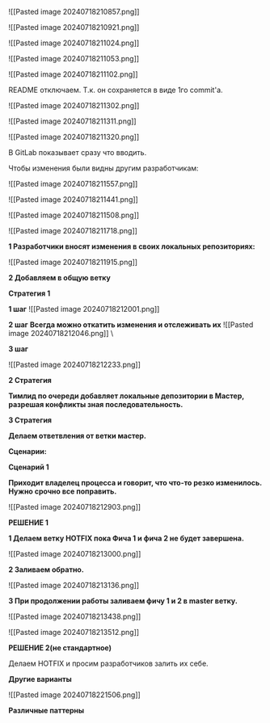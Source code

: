 


![[Pasted image 20240718210857.png]]




![[Pasted image 20240718210921.png]]




![[Pasted image 20240718211024.png]]



![[Pasted image 20240718211053.png]]



![[Pasted image 20240718211102.png]]

README отключаем. Т.к. он сохраняется в виде 1го commit'a.



![[Pasted image 20240718211302.png]]



![[Pasted image 20240718211311.png]]



![[Pasted image 20240718211320.png]]


В GitLab показывает сразу что вводить.


Чтобы изменения были видны другим разработчикам:


![[Pasted image 20240718211557.png]]


![[Pasted image 20240718211441.png]]



![[Pasted image 20240718211508.png]]



![[Pasted image 20240718211718.png]]



**1 Разработчики вносят изменения в своих локальных репозиториях:**



![[Pasted image 20240718211915.png]]



**2 Добавляем в общую ветку**

**Стратегия 1**


**1 шаг** 
![[Pasted image 20240718212001.png]]


**2 шаг**
**Всегда можно откатить изменения и отслеживать их**
![[Pasted image 20240718212046.png]]
\



**3 шаг**

![[Pasted image 20240718212233.png]]


**2 Стратегия**

**Тимлид по очереди добавляет локальные депозитории в Мастер, разрешая конфликты зная последовательность.**


**3 Стратегия** 

**Делаем ответвления от ветки мастер.**


**Сценарии:**


**Сценарий 1**

**Приходит владелец процесса и говорит, что что-то резко изменилось. Нужно срочно все поправить.**

![[Pasted image 20240718212903.png]]

 
**РЕШЕНИЕ 1**

**1 Делаем ветку HOTFIX пока Фича 1 и фича 2 не будет завершена.**

![[Pasted image 20240718213000.png]]


**2 Заливаем обратно.**


![[Pasted image 20240718213136.png]]


**3 При продолжении работы заливаем фичу 1 и 2 в master ветку.**

![[Pasted image 20240718213438.png]]



![[Pasted image 20240718213512.png]]



**РЕШЕНИЕ 2(не стандартное)**

Делаем HOTFIX и просим разработчиков залить их себе.


**Другие варианты**


![[Pasted image 20240718221506.png]]


**Различные паттерны**


